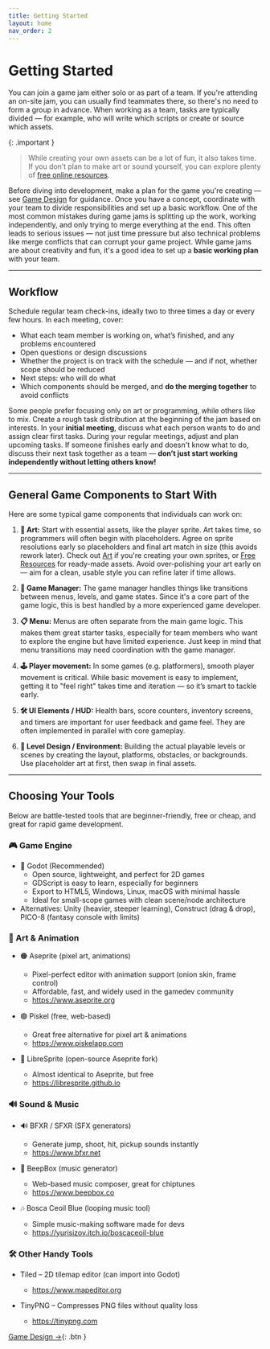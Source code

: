 ```yaml
---
title: Getting Started
layout: home
nav_order: 2
---
```



# Getting Started

You can join a game jam either solo or as part of a team. If you're attending an on-site jam, you can usually find teammates there, so there's no need to form a group in advance. When working as a team, tasks are typically divided — for example, who will write which scripts or create or source which assets.

{: .important }
> While creating your own assets can be a lot of fun, it also takes time. If you don’t plan to make art or sound yourself, you can explore plenty of [free online resources](assets/free-resources.md).

Before diving into development, make a plan for the game you're creating — see [Game Design](game-design.md) for guidance. Once you have a concept, coordinate with your team to divide responsibilities and set up a basic workflow.
One of the most common mistakes during game jams is splitting up the work, working independently, and only trying to merge everything at the end. This often leads to serious issues — not just time pressure but also technical problems like merge conflicts that can corrupt your game project.
While game jams are about creativity and fun, it's a good idea to set up a **basic working plan** with your team.

---

## Workflow
Schedule regular team check-ins, ideally two to three times a day or every few hours. In each meeting, cover:

* What each team member is working on, what’s finished, and any problems encountered
* Open questions or design discussions
* Whether the project is on track with the schedule — and if not, whether scope should be reduced
* Next steps: who will do what
* Which components should be merged, and **do the merging together** to avoid conflicts

Some people prefer focusing only on art or programming, while others like to mix. Create a rough task distribution at the beginning of the jam based on interests.
In your **initial meeting**, discuss what each person wants to do and assign clear first tasks. During your regular meetings, adjust and plan upcoming tasks. If someone finishes early and doesn't know what to do, discuss their next task together as a team — **don’t just start working independently without letting others know!**

---

## General Game Components to Start With
Here are some typical game components that individuals can work on:

1. **🎨 Art:** Start with essential assets, like the player sprite. Art takes time, so programmers will often begin with placeholders. Agree on sprite resolutions early so placeholders and final art match in size (this avoids rework later).
Check out [Art](assets/art.md) if you're creating your own sprites, or [Free Resources](assets/free-resources.md) for ready-made assets.
Avoid over-polishing your art early on — aim for a clean, usable style you can refine later if time allows.

2. **🧠 Game Manager:** The game manager handles things like transitions between menus, levels, and game states. Since it's a core part of the game logic, this is best handled by a more experienced game developer.

3. **📋 Menu:** Menus are often separate from the main game logic. This makes them great starter tasks, especially for team members who want to explore the engine but have limited experience. Just keep in mind that menu transitions may need coordination with the game manager.

4. **🕹️ Player movement:** In some games (e.g. platformers), smooth player movement is critical. While basic movement is easy to implement, getting it to "feel right" takes time and iteration — so it’s smart to tackle early.

5. **🛠️ UI Elements / HUD:** Health bars, score counters, inventory screens, and timers are important for user feedback and game feel. They are often implemented in parallel with core gameplay.

6. **🧱 Level Design / Environment:** Building the actual playable levels or scenes by creating the layout, platforms, obstacles, or backgrounds. Use placeholder art at first, then swap in final assets.

---

## Choosing Your Tools
Below are battle-tested tools that are beginner-friendly, free or cheap, and great for rapid game development.

### 🎮 Game Engine
* 🔷 Godot (Recommended)
    * Open source, lightweight, and perfect for 2D games
    * GDScript is easy to learn, especially for beginners
    * Export to HTML5, Windows, Linux, macOS with minimal hassle
    * Ideal for small-scope games with clean scene/node architecture
* Alternatives: Unity (heavier, steeper learning), Construct (drag & drop), PICO-8 (fantasy console with limits)

### 🎨 Art & Animation
* 🟠 Aseprite (pixel art, animations)
    * Pixel-perfect editor with animation support (onion skin, frame control)
    * Affordable, fast, and widely used in the gamedev community
    * https://www.aseprite.org

* 🟢 Piskel (free, web-based)
    * Great free alternative for pixel art & animations
    * https://www.piskelapp.com

* 🔵 LibreSprite (open-source Aseprite fork)
    * Almost identical to Aseprite, but free
    * https://libresprite.github.io

### 🔊 Sound & Music
* 🔊 BFXR / SFXR (SFX generators)
    * Generate jump, shoot, hit, pickup sounds instantly
    * https://www.bfxr.net

* 🎵 BeepBox (music generator)
    * Web-based music composer, great for chiptunes
    * https://www.beepbox.co

* 🎶 Bosca Ceoil Blue (looping music tool)
    * Simple music-making software made for devs
    * https://yurisizov.itch.io/boscaceoil-blue

### 🛠️ Other Handy Tools
* Tiled – 2D tilemap editor (can import into Godot)
    * https://www.mapeditor.org

* TinyPNG – Compresses PNG files without quality loss
    * https://tinypng.com

[Game Design →](game-design.md){: .btn }

